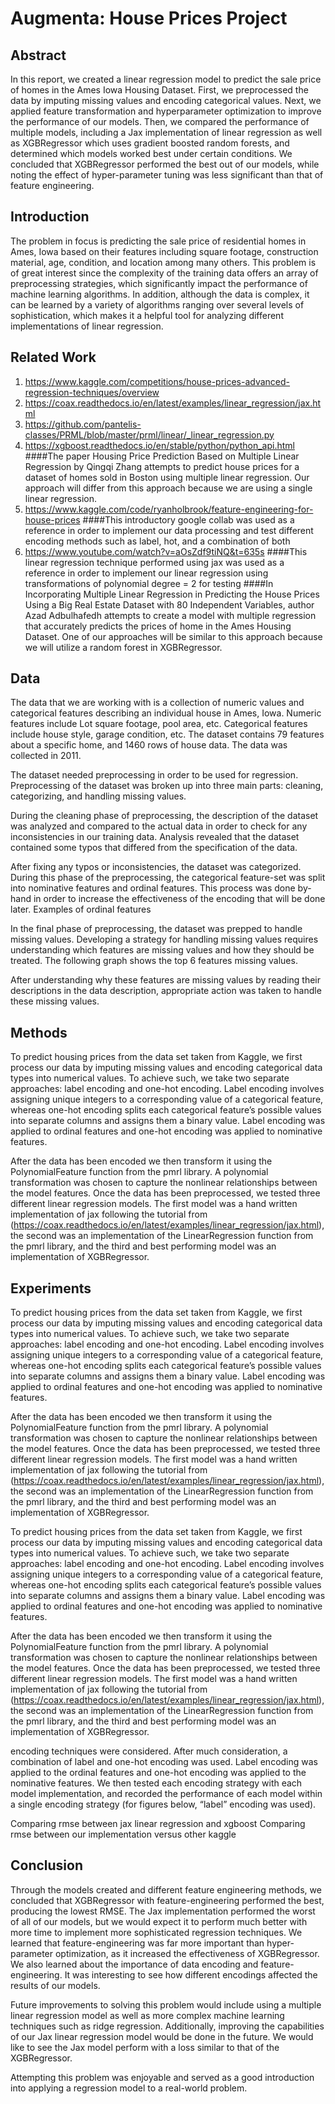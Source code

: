 # Augmenta: House Prices Project

## Abstract

In this report, we created a linear regression model to predict the sale price of homes in the Ames Iowa Housing Dataset. First, we preprocessed the data by imputing missing values and encoding categorical values. Next, we applied feature transformation and hyperparameter optimization to improve the performance of our models. Then, we compared the performance of multiple models, including a Jax implementation of linear regression as well as XGBRegressor which uses gradient boosted random forests, and determined which models worked best under certain conditions. We concluded that XGBRegressor performed the best out of our models, while noting the effect of hyper-parameter tuning was less significant than that of feature engineering.

## Introduction 

The problem in focus is predicting the sale price of residential homes in Ames, Iowa based on their features including square footage, construction material, age, condition, and location among many others. This problem is of great interest since the complexity of the training data offers an array of preprocessing strategies, which significantly impact the performance of machine learning algorithms. In addition, although the data is complex, it can be learned by a variety of algorithms ranging over several levels of sophistication, which makes it a helpful tool for analyzing different implementations of linear regression.

## Related Work

1. https://www.kaggle.com/competitions/house-prices-advanced-regression-techniques/overview
2. https://coax.readthedocs.io/en/latest/examples/linear_regression/jax.html
3. https://github.com/pantelis-classes/PRML/blob/master/prml/linear/_linear_regression.py
4. https://xgboost.readthedocs.io/en/stable/python/python_api.html
   ####The paper Housing Price Prediction Based on Multiple Linear Regression by Qingqi Zhang attempts to predict house prices for a dataset of homes sold in Boston using multiple linear regression. Our approach will differ from this approach because we are using a single linear regression.
6. https://www.kaggle.com/code/ryanholbrook/feature-engineering-for-house-prices
   ####This introductory google collab was used as a reference in order to implement our data processing and test different encoding methods such as label, hot, and a combination of both
7. https://www.youtube.com/watch?v=aOsZdf9tiNQ&t=635s
   ####This linear regression technique performed using jax was used as a reference in order to implement our linear regression using transformations of polynomial degree = 2 for testing
####In Incorporating Multiple Linear Regression in Predicting the House Prices Using a Big Real Estate Dataset with 80 Independent Variables, author Azad Adbulhafedh attempts to create a model with multiple regression that accurately predicts the prices of home in the Ames Housing Dataset. One of our approaches will be similar to this approach because we will utilize a random forest in XGBRegressor.

## Data

The data that we are working with is a collection of numeric values and categorical features describing an individual house in Ames, Iowa. Numeric features include Lot square footage, pool area, etc. Categorical features include house style, garage condition, etc. The dataset contains 79 features about a specific home, and 1460 rows of house data. The data was collected in 2011. 

The dataset needed preprocessing in order to be used for regression. Preprocessing of the dataset was broken up into three main parts: cleaning, categorizing, and handling missing values. 

During the cleaning phase of preprocessing, the description of the dataset was analyzed and compared to the actual data in order to check for any inconsistencies in our training data. Analysis revealed that the dataset contained some typos that differed from the specification of the data.

After fixing any typos or inconsistencies, the dataset was categorized. During this phase of the preprocessing, the categorical feature-set was split into nominative features and ordinal features. This process was done by-hand in order to increase the effectiveness of the encoding that will be done later. Examples of ordinal features 

In the final phase of preprocessing, the dataset was prepped to handle missing values. Developing a strategy for handling missing values requires understanding which features are missing values and how they should be treated. The following graph shows the top 6 features missing values.

After understanding why these features are missing values by reading their descriptions in the data description, appropriate action was taken to handle these missing values.

## Methods

To predict housing prices from the data set taken from Kaggle, we first process our data by imputing missing values and encoding categorical data types into numerical values. To achieve such, we take two separate approaches: label encoding and one-hot encoding. Label encoding involves assigning unique integers to a corresponding value of a categorical feature, whereas one-hot encoding splits each categorical feature’s possible values into separate columns and assigns them a binary value. Label encoding was applied to ordinal features and one-hot encoding was applied to nominative features.

After the data has been encoded we then transform it using the PolynomialFeature function from the pmrl library. A polynomial transformation was chosen to capture the nonlinear relationships between the model features. Once the data has been preprocessed, we tested three different linear regression models. The first model was a hand written implementation of jax following the tutorial from (https://coax.readthedocs.io/en/latest/examples/linear_regression/jax.html), the second was an implementation of the LinearRegression function from the pmrl library, and the third and best performing model was an implementation of XGBRegressor. 

## Experiments

To predict housing prices from the data set taken from Kaggle, we first process our data by imputing missing values and encoding categorical data types into numerical values. To achieve such, we take two separate approaches: label encoding and one-hot encoding. Label encoding involves assigning unique integers to a corresponding value of a categorical feature, whereas one-hot encoding splits each categorical feature’s possible values into separate columns and assigns them a binary value. Label encoding was applied to ordinal features and one-hot encoding was applied to nominative features.

After the data has been encoded we then transform it using the PolynomialFeature function from the pmrl library. A polynomial transformation was chosen to capture the nonlinear relationships between the model features. Once the data has been preprocessed, we tested three different linear regression models. The first model was a hand written implementation of jax following the tutorial from (https://coax.readthedocs.io/en/latest/examples/linear_regression/jax.html), the second was an implementation of the LinearRegression function from the pmrl library, and the third and best performing model was an implementation of XGBRegressor. 

To predict housing prices from the data set taken from Kaggle, we first process our data by imputing missing values and encoding categorical data types into numerical values. To achieve such, we take two separate approaches: label encoding and one-hot encoding. Label encoding involves assigning unique integers to a corresponding value of a categorical feature, whereas one-hot encoding splits each categorical feature’s possible values into separate columns and assigns them a binary value. Label encoding was applied to ordinal features and one-hot encoding was applied to nominative features.

After the data has been encoded we then transform it using the PolynomialFeature function from the pmrl library. A polynomial transformation was chosen to capture the nonlinear relationships between the model features. Once the data has been preprocessed, we tested three different linear regression models. The first model was a hand written implementation of jax following the tutorial from (https://coax.readthedocs.io/en/latest/examples/linear_regression/jax.html), the second was an implementation of the LinearRegression function from the pmrl library, and the third and best performing model was an implementation of XGBRegressor.

encoding techniques were considered. After much consideration, a combination of label and one-hot encoding was used. Label encoding was applied to the ordinal features and one-hot encoding was applied to the nominative features. We then tested each encoding strategy with each model implementation, and recorded the performance of each model within a single encoding strategy (for figures below, “label” encoding was used). 

Comparing rmse between jax linear regression and xgboost
Comparing rmse between our implementation versus other kaggle

## Conclusion

Through the models created and different feature engineering methods, we concluded that XGBRegressor with feature-engineering performed the best, producing the lowest RMSE. The Jax implementation performed the worst of all of our models, but we would expect it to perform much better with more time to implement more sophisticated regression techniques. We learned that feature-engineering was far more important than hyper-parameter optimization, as it increased the effectiveness of XGBRegressor. We also learned about the importance of data encoding and feature-engineering. It was interesting to see how different encodings affected the results of our models.

Future improvements to solving this problem would include using a multiple linear regression model as well as more complex machine learning techniques such as ridge regression. Additionally, improving the capabilities of our Jax linear regression model would be done in the future. We would like to see the Jax model perform with a loss similar to that of the XGBRegressor.

Attempting this problem was enjoyable and served as a good introduction into applying a regression model to a real-world problem. 

